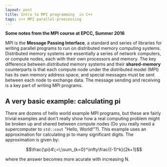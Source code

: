 ```yaml
---
layout: post
title: Intro to MPI programming  in C++
tags: c++ MPI parallel-proecessing
---
```


**Some notes from the MPI course at EPCC, Summer 2016**

MPI is the **Message Passing Interface**, a standard and series of libraries for writing parallel programs to run on distributed memory computing systems. Distributed memory systems are essentially a series of network computers, or compute nodes, each with their own processors and memory. The key difference between *distributed* memory systems and their **shared-memory** counterparts is that each compute node under the distributed model (MPI) has its own memory address space, and special messages must be sent between each node to exchange data. The message sending and receiving is a key part of writing MPI programs.

## A very basic example: calculating pi

There are dozens of hello world example MPI programs, but these are fairly trivial examples and don't really show how a real computing problem might be broken up and shared between compute nodes (Do you really need a supercomputer to `std::cout` "Hello, World!"?). This example uses an approximation for calculating pi to many significant digits. The approximation is given by:

$$\frac{\pi}4\;=\;\sum_{k=0}^\infty\frac{(-1)^k}{2k+1}$$

where the answer becomes more acurate with increasing N.
